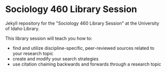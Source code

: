 # Sociology 460 Library Session

Jekyll repository for the "Sociology 460 Library Session" at the University of Idaho Library.

<link to repository>

This library session will teach you how to:
- find and utilize discipline-specific, peer-reviewed sources related to your research topic
- create and modify your search strategies
- use citation chaining backwards and forwards through a research topic
